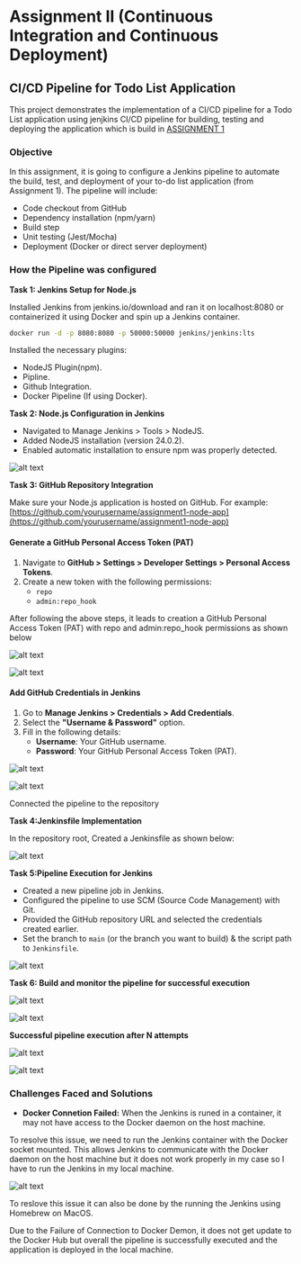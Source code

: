 # Assignment II (Continuous Integration and Continuous Deployment)
## CI/CD Pipeline for Todo List Application 

This project demonstrates the implementation of a CI/CD pipeline for a Todo List application using jenjkins CI/CD pipeline for building, testing and deploying the application which is build in [ASSIGNMENT 1](https://github.com/twangpodorji/TsheringWangpoDorji_02230311_DSO101_A1.git)

### Objective
In this assignment, it is going to configure a Jenkins pipeline to automate the build, test, and
deployment of your to-do list application (from Assignment 1). The pipeline will include:
- Code checkout from GitHub
- Dependency installation (npm/yarn)
- Build step
- Unit testing (Jest/Mocha)
- Deployment (Docker or direct server deployment)

### How the Pipeline was configured
**Task 1: Jenkins Setup for Node.js**

Installed Jenkins from jenkins.io/download and ran it on localhost:8080 or containerized it using Docker and spin up a Jenkins container.
```bash
docker run -d -p 8080:8080 -p 50000:50000 jenkins/jenkins:lts
```
Installed the necessary plugins:
- NodeJS Plugin(npm).
- Pipline.
- Github Integration.
- Docker Pipeline (If using Docker).

**Task 2: Node.js Configuration in Jenkins**

- Navigated to Manage Jenkins > Tools > NodeJS.
- Added NodeJS installation (version 24.0.2).
- Enabled automatic installation to ensure npm was properly detected.

![alt text](<assignment2-images/setup node.js .png>)

**Task 3: GitHub Repository Integration**

Make sure your Node.js application is hosted on GitHub. For example:  
[https://github.com/yourusername/assignment1-node-app](https://github.com/yourusername/assignment1-node-app)

#### Generate a GitHub Personal Access Token (PAT)

1. Navigate to **GitHub > Settings > Developer Settings > Personal Access Tokens**.
2. Create a new token with the following permissions:
   - `repo`
   - `admin:repo_hook`

After following the above steps, it leads to creation a GitHub Personal Access Token (PAT) with repo and admin:repo_hook permissions as shown below

![alt text](assignment2-images/gitrepo-set-token.png)

![alt text](assignment2-images/token.png)

#### Add GitHub Credentials in Jenkins

1. Go to **Manage Jenkins > Credentials > Add Credentials**.
2. Select the **"Username & Password"** option.
3. Fill in the following details:
   - **Username**: Your GitHub username.
   - **Password**: Your GitHub Personal Access Token (PAT).

![alt text](<assignment2-images/credentials .png>)

![alt text](assignment2-images/credentials2.png)

Connected the pipeline to the repository

**Task 4:Jenkinsfile Implementation** 

In the repository root, Created a Jenkinsfile as shown below: 

![alt text](<assignment2-images/Jenkinsfile .png>)

**Task 5:Pipeline Execution for Jenkins**

- Created a new pipeline job in Jenkins.
- Configured the pipeline to use SCM (Source Code Management) with Git.
- Provided the GitHub repository URL and selected the credentials created earlier.
- Set the branch to `main` (or the branch you want to build) & the script path to `Jenkinsfile`.

![alt text](assignment2-images/pipeline-execution2.png)

**Task 6: Build and monitor the pipeline for successful execution**

![alt text](assignment2-images/pipeline-execution3.png)

![alt text](assignment2-images/pipeline-execution4.png)

**Successful pipeline execution after N attempts**

![alt text](assignment2-images/pipeline-exectution5.png)

![alt text](<assignment2-images/finaloutput .png>)

### Challenges Faced and Solutions

- **Docker Connetion Failed:** When the Jenkins is runed in a container, it may not have access to the Docker daemon on the host machine.

To resolve this issue, we need to run the Jenkins container with the Docker socket mounted. This allows Jenkins to communicate with the Docker daemon on the host machine but it does not work properly in my case so I have to run the Jenkins in my local machine. 

![alt text](<assignment2-images/error-encountered .png>)

To reslove this issue it can also be done by the running the Jenkins using Homebrew on MacOS.

Due to the Failure of Connection to Docker Demon, it does not get update to the Docker Hub but overall the pipeline is successfully executed and the application is deployed in the local machine.



